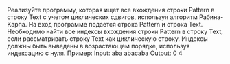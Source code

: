 Реализуйте программу, которая ищет все вхождения строки Pattern в строку Text с учетом циклических сдвигов, используя алгоритм Рабина-Карпа.
На вход программе подается строка Pattern и строка Text. Необходимо найти все индексы вхождения строки Pattern в строку Text, если рассматривать строку Text как циклическую строку. Индексы должны быть выведены в возрастающем порядке, используя индексацию с нуля.
Пример:
Input:
aba
abacaba
Output:
0 4